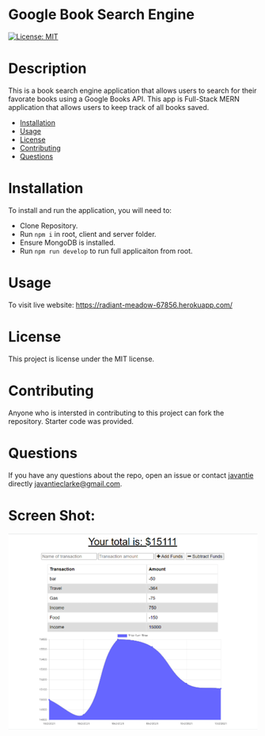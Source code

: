 
# Google Book Search Engine
[![License: MIT](https://img.shields.io/badge/License-MIT-yellow.svg)](https://opensource.org/licenses/MIT)
# Description
This is a book search engine application that allows users to search for their favorate books using a Google Books API. This app is Full-Stack MERN application that allows users to keep track of all books saved. 

* [Installation](#installation)
* [Usage](#usage)
* [License](#license)
* [Contributing](#contributing)
* [Questions](#questions)

# Installation
To install and run the application, you will need to:

- Clone Repository.
- Run `npm i` in root, client and server folder.
- Ensure MongoDB is installed.
- Run `npm run develop` to run full applicaiton from root.

# Usage
​To visit live website: https://radiant-meadow-67856.herokuapp.com/

# License
  This project is license under the  MIT license.
# Contributing
​Anyone who is intersted in contributing to this project can fork the repository. Starter code was provided. 
# Questions
If you have any questions about the repo, open an issue or contact [javantie](https://github.com/javantie) directly [javantieclarke@gmail.com](mailto:javantieclarke@gmail.com).

# Screen Shot:

![App Image](https://github.com/javantie/Budget-App/blob/main/public/img/Capture.PNG)

